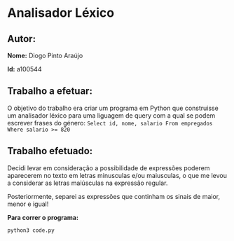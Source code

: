 # Analisador Léxico

## Autor:

**Nome:** Diogo Pinto Araújo

**Id:** a100544

## Trabalho a efetuar:

O objetivo do trabalho era criar um programa em Python que construisse um analisador léxico para uma liguagem de query com a qual se podem escrever frases do género:
`Select id, nome, salario From empregados Where salario >= 820`


## Trabalho efetuado:

Decidi levar em consideração a possibilidade de expressões poderem aparecerem no texto em letras minusculas e/ou maiusculas, o que me levou a considerar as letras maiúsculas na expressão regular.

Posteriormente, separei as expressões que continham os sinais de maior, menor e igual!


**Para correr o programa:** 

```python3 code.py```
